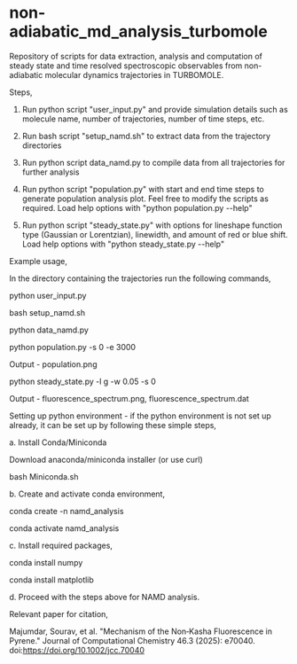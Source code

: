 # non-adiabatic_md_analysis_turbomole
Repository of scripts for data extraction, analysis and computation of steady state and time resolved spectroscopic observables from non-adiabatic molecular dynamics trajectories in TURBOMOLE.

Steps,

1. Run python script "user_input.py" and provide simulation details such as molecule name, number of trajectories, number of time steps, etc.

2. Run bash script "setup_namd.sh" to extract data from the trajectory directories

3. Run python script data_namd.py to compile data from all trajectories for further analysis

4. Run python script "population.py" with start and end time steps to generate population analysis plot. Feel free to modify the scripts as required. Load help options with "python population.py --help"

5. Run python script "steady_state.py" with options for lineshape function type (Gaussian or Lorentzian), linewidth, and amount of red or blue shift. Load help options with "python steady_state.py --help"  


Example usage,

In the directory containing the trajectories run the following commands,

python user_input.py

bash setup_namd.sh

python data_namd.py

python population.py -s 0 -e 3000 

Output - population.png

python steady_state.py -l g -w 0.05 -s 0 

Output - fluorescence_spectrum.png, fluorescence_spectrum.dat 


Setting up python environment - if the python environment is not set up already, it can be set up by following these simple steps,

a. Install Conda/Miniconda

   Download anaconda/miniconda installer (or use curl)
   
   bash Miniconda.sh

b. Create and activate conda environment,
   
   conda create -n namd_analysis
   
   conda activate namd_analysis

c. Install required packages,
   
   conda install numpy
   
   conda install matplotlib

d. Proceed with the steps above for NAMD analysis.


Relevant paper for citation, 

Majumdar, Sourav, et al. "Mechanism of the Non‐Kasha Fluorescence in Pyrene." Journal of Computational Chemistry 46.3 (2025): e70040. doi:https://doi.org/10.1002/jcc.70040  
